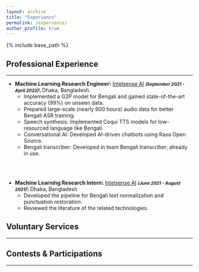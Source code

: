 ```yaml
---
layout: archive
title: "Experience"
permalink: /experience/
author_profile: true
---
```


{% include base_path %}

## Professional Experience

---

* **Machine Learning Research Engineer**\\
[Intelsense AI](https://intelsense.ai/ "https://intelsense.ai/")  <small>**_(September 2021 - April 2022)_**</small>\\
Dhaka, Bangladesh
    * Implemented a G2P model for Bengali and gained state-of-the-art accuracy (99%) on unseen data.
    * Prepared large-scale (nearly 600 hours) audio data for better Bengali ASR training.
    * Speech synthesis: Implemented Coqui TTS models for low-resourced language like Bengali.
    * Conversational AI: Developed AI-driven chatbots using Rasa Open Source.
    * Bengali transcriber: Developed in team Bengali transcriber; already in use.
<br/>
<br/>

* **Machine Learning Research Intern**\\
[Intelsense AI](https://intelsense.ai/ "https://intelsense.ai/")  <small>**_(June 2021 - August 2021)_**</small>\\
Dhaka, Bangladesh
    * Developed the pipeline for Bengali text normalization and punctuation restoration.
    * Reviewed the literature of the related technologies.



## Voluntary Services

---

## Contests & Participations

---


<!-- {% for post in site.experience %}
  {% include archive-single.html %}
{% endfor %} -->

